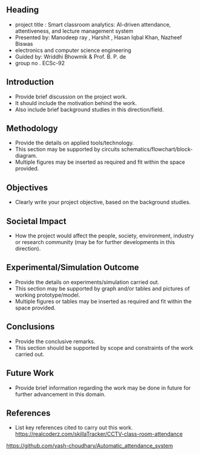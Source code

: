 ## Heading
- project title : Smart classroom analytics: AI-driven attendance, attentiveness, and lecture management system
- Presented by: Manodeep ray , Harshit , Hasan Iqbal Khan,  Nazheef Biswas
- electronics and computer science engineering
- Guided by: Wriddhi Bhowmik & Prof. B. P. de
- group no . ECSc-92


## Introduction
- Provide brief discussion on the project work.
- It should include the motivation behind the work.
- Also include brief background studies in this direction/field.




## Methodology
- Provide the details on applied tools/technology.
- This section may be supported by circuits schematics/flowchart/block-diagram.
- Multiple figures may be inserted as required and fit within the space provided.

## Objectives
- Clearly write your project objective, based on the background studies.

## Societal Impact
- How the project would affect the people, society, environment, industry or research community (may be for further developments in this direction).

## Experimental/Simulation Outcome
- Provide the details on experiments/simulation carried out. 
- This section may be supported by graph and/or tables and pictures of working prototype/model.
- Multiple figures or tables may be inserted as required and fit within the space  provided.

## Conclusions
- Provide the conclusive remarks.
- This section should be supported by scope and constraints of the work carried out.

## Future Work
- Provide brief information regarding the work may be done in future for further advancement in this domain.

## References
- List key references cited to carry out this work.
https://realcoderz.com/skillaTracker/CCTV-class-room-attendance

https://github.com/yash-choudhary/Automatic_attendance_system